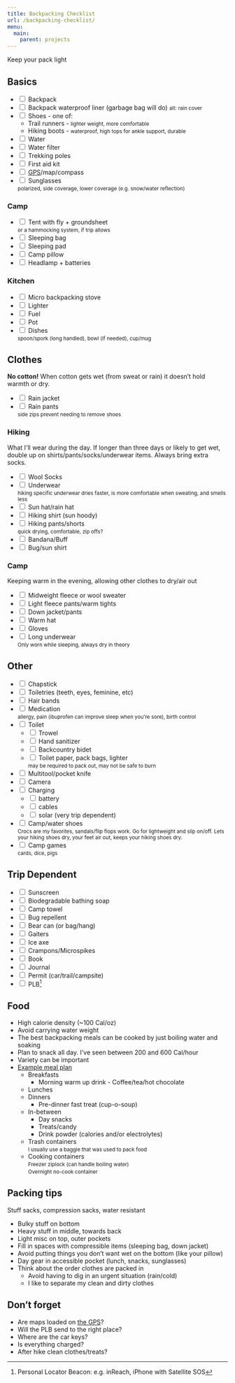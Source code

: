 ```yaml
---
title: Backpacking Checklist
url: /backpacking-checklist/
menu: 
  main:
    parent: projects
---
```


Keep your pack light

## Basics

* <input type="checkbox" /> Backpack
* <input type="checkbox" /> Backpack waterproof liner (garbage bag will do) 
    <small>alt: rain cover</small>
* <input type="checkbox" /> Shoes - one of:
    * Trail runners - <small>lighter weight, more comfortable</small>
    * Hiking boots - <small>waterproof, high tops for ankle support, durable</small>
* <input type="checkbox" /> Water
* <input type="checkbox" /> Water filter
* <input type="checkbox" /> Trekking poles
* <input type="checkbox" /> First aid kit
* <input type="checkbox" /> [GPS](https://www.gaiagps.com/)/map/compass
* <input type="checkbox" /> Sunglasses  
    <small>polarized, side coverage, lower coverage (e.g. snow/water reflection)</small>

### Camp

* <input type="checkbox" /> Tent with fly + groundsheet  
    <small>or a hammocking system, if trip allows</small>
* <input type="checkbox" /> Sleeping bag
* <input type="checkbox" /> Sleeping pad
* <input type="checkbox" /> Camp pillow
* <input type="checkbox" /> Headlamp + batteries

### Kitchen

* <input type="checkbox" /> Micro backpacking stove
* <input type="checkbox" /> Lighter
* <input type="checkbox" /> Fuel
* <input type="checkbox" /> Pot
* <input type="checkbox" /> Dishes  
    <small>spoon/spork (long handled), bowl (if needed), cup/mug</small>

## Clothes

**No cotton!** When cotton gets wet (from sweat or rain) it doesn’t hold warmth or dry.

* <input type="checkbox" /> Rain jacket
* <input type="checkbox" /> Rain pants  
    <small>side zips prevent needing to remove shoes</small>

### Hiking

What I'll wear during the day. If longer than three days or likely to get wet, double up on shirts/pants/socks/underwear items. Always bring extra socks. 

* <input type="checkbox" /> Wool Socks
* <input type="checkbox" /> Underwear  
    <small>hiking specific underwear dries faster, is more comfortable when sweating, and smells less</small>
* <input type="checkbox" /> Sun hat/rain hat
* <input type="checkbox" /> Hiking shirt (sun hoody)
* <input type="checkbox" /> Hiking pants/shorts  
    <small>quick drying, comfortable, zip offs?</small>
* <input type="checkbox" /> Bandana/Buff
* <input type="checkbox" /> Bug/sun shirt

### Camp

Keeping warm in the evening, allowing other clothes to dry/air out

* <input type="checkbox" /> Midweight fleece or wool sweater
* <input type="checkbox" /> Light fleece pants/warm tights
* <input type="checkbox" /> Down jacket/pants
* <input type="checkbox" /> Warm hat
* <input type="checkbox" /> Gloves
* <input type="checkbox" /> Long underwear  
    <small>Only worn while sleeping, always dry in theory</small>

## Other

* <input type="checkbox" /> Chapstick
* <input type="checkbox" /> Toiletries (teeth, eyes, feminine, etc)
* <input type="checkbox" /> Hair bands
* <input type="checkbox" /> Medication  
    <small>allergy, pain (ibuprofen can improve sleep when you're sore), birth control</small>
* <input type="checkbox" /> Toilet
    * <input type="checkbox" /> Trowel
    * <input type="checkbox" /> Hand sanitizer
    * <input type="checkbox" /> Backcountry bidet
    * <input type="checkbox" /> Toilet paper, pack bags, lighter  
        <small>may be required to pack out, may not be safe to burn</small>
* <input type="checkbox" /> Multitool/pocket knife
* <input type="checkbox" /> Camera
* <input type="checkbox" /> Charging
    * <input type="checkbox" /> battery
    * <input type="checkbox" /> cables
    * <input type="checkbox" /> solar (very trip dependent)
* <input type="checkbox" /> Camp/water shoes  
    <small>
    Crocs are my favorites, sandals/flip flops work. Go for lightweight and slip on/off.
    Lets your hiking shoes dry, your feet air out, keeps your hiking shoes dry.
    </small>
* <input type="checkbox" /> Camp games  
    <small>cards, dice, pigs</small>

## Trip Dependent

* <input type="checkbox" /> Sunscreen
* <input type="checkbox" /> Biodegradable bathing soap
* <input type="checkbox" /> Camp towel
* <input type="checkbox" /> Bug repellent
* <input type="checkbox" /> Bear can (or bag/hang)
* <input type="checkbox" /> Gaiters
* <input type="checkbox" /> Ice axe
* <input type="checkbox" /> Crampons/Microspikes
* <input type="checkbox" /> Book
* <input type="checkbox" /> Journal
* <input type="checkbox" /> Permit (car/trail/campsite)
* <input type="checkbox" /> PLB[^1]

## Food

* High calorie density (~100 Cal/oz)
* Avoid carrying water weight
* The best backpacking meals can be cooked by just boiling water and soaking
* Plan to snack all day. I've seen between 200 and 600 Cal/hour
* Variety can be important
* [Example meal plan](http://blackwoodspress.com/blog/16547/ultralight-backpacking-meal-plan/)
    * Breakfasts
        * Morning warm up drink - Coffee/tea/hot chocolate
    * Lunches
    * Dinners
        * Pre-dinner fast treat (cup-o-soup)
    * In-between
        * Day snacks
        * Treats/candy
        * Drink powder (calories and/or electrolytes)
    * Trash containers  
        <small>I usually use a baggie that was used to pack food</small>
    * Cooking containers  
        <small>Freezer ziplock (can handle boiling water)</small>  
        <small>Overnight no-cook container</small>

## Packing tips

Stuff sacks, compression sacks, water resistant

* Bulky stuff on bottom
* Heavy stuff in middle, towards back
* Light misc on top, outer pockets
* Fill in spaces with compressible items (sleeping bag, down jacket)
* Avoid putting things you don’t want wet on the bottom (like your pillow)
* Day gear in accessible pocket (lunch, snacks, sunglasses)
* Think about the order clothes are packed in
    * Avoid having to dig in an urgent situation (rain/cold)
    * I like to separate my clean and dirty clothes

## Don’t forget

* Are maps loaded on [the GPS](https://www.gaiagps.com/)?
* Will the PLB send to the right place?
* Where are the car keys?
* Is everything charged?
* After hike clean clothes/treats?

[^1]: Personal Locator Beacon: e.g. inReach, iPhone with Satellite SOS
